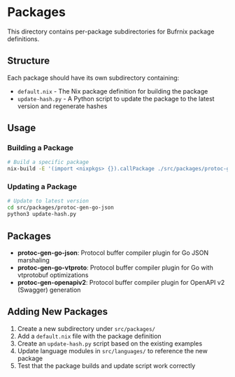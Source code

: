 # Packages

This directory contains per-package subdirectories for Bufrnix package definitions.

## Structure

Each package should have its own subdirectory containing:

- `default.nix` - The Nix package definition for building the package
- `update-hash.py` - A Python script to update the package to the latest version and regenerate hashes

## Usage

### Building a Package

```bash
# Build a specific package
nix-build -E '(import <nixpkgs> {}).callPackage ./src/packages/protoc-gen-go-json {}'
```

### Updating a Package

```bash
# Update to latest version
cd src/packages/protoc-gen-go-json
python3 update-hash.py
```

## Packages

- **protoc-gen-go-json**: Protocol buffer compiler plugin for Go JSON marshaling
- **protoc-gen-go-vtproto**: Protocol buffer compiler plugin for Go with vtprotobuf optimizations
- **protoc-gen-openapiv2**: Protocol buffer compiler plugin for OpenAPI v2 (Swagger) generation

## Adding New Packages

1. Create a new subdirectory under `src/packages/`
2. Add a `default.nix` file with the package definition
3. Create an `update-hash.py` script based on the existing examples
4. Update language modules in `src/languages/` to reference the new package
5. Test that the package builds and update script work correctly